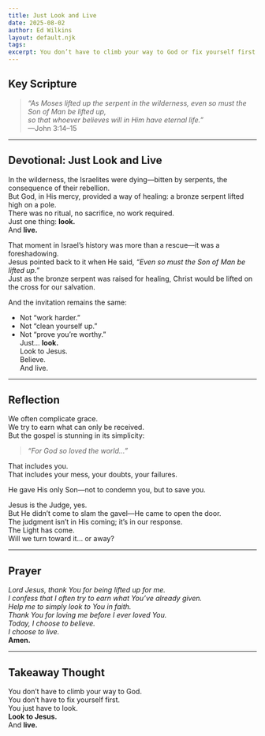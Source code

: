 ```yaml
---
title: Just Look and Live
date: 2025-08-02
author: Ed Wilkins
layout: default.njk
tags:
excerpt: You don’t have to climb your way to God or fix yourself first. Just look to Jesus—and live.
---
```


## Key Scripture

> _“As Moses lifted up the serpent in the wilderness, even so must the Son of Man be lifted up,  
> so that whoever believes will in Him have eternal life.”_  
> —John 3:14–15

---

## Devotional: Just Look and Live

In the wilderness, the Israelites were dying—bitten by serpents, the consequence of their rebellion.  
But God, in His mercy, provided a way of healing: a bronze serpent lifted high on a pole.  
There was no ritual, no sacrifice, no work required.  
Just one thing: **look.**  
And **live.**

That moment in Israel’s history was more than a rescue—it was a foreshadowing.  
Jesus pointed back to it when He said, _“Even so must the Son of Man be lifted up.”_  
Just as the bronze serpent was raised for healing, Christ would be lifted on the cross for our salvation.

And the invitation remains the same:

- Not “work harder.”
- Not “clean yourself up.”
- Not “prove you’re worthy.”  
  Just… **look.**  
  Look to Jesus.  
  Believe.  
  And live.

---

## Reflection

We often complicate grace.  
We try to earn what can only be received.  
But the gospel is stunning in its simplicity:

> _“For God so loved the world…”_

That includes you.  
That includes your mess, your doubts, your failures.

He gave His only Son—not to condemn you, but to save you.

Jesus is the Judge, yes.  
But He didn’t come to slam the gavel—He came to open the door.  
The judgment isn’t in His coming; it’s in our response.  
The Light has come.  
Will we turn toward it… or away?

---

## Prayer

_Lord Jesus, thank You for being lifted up for me.  
I confess that I often try to earn what You’ve already given.  
Help me to simply look to You in faith.  
Thank You for loving me before I ever loved You.  
Today, I choose to believe.  
I choose to live._  
**Amen.**

---

## Takeaway Thought

You don’t have to climb your way to God.  
You don’t have to fix yourself first.  
You just have to look.  
**Look to Jesus.**  
And **live.**
